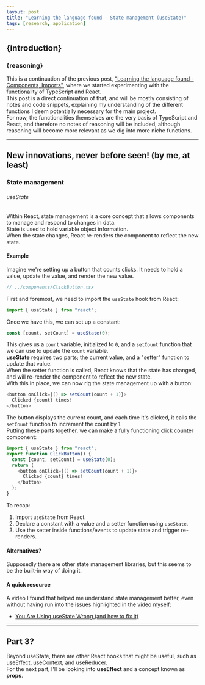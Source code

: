 ```yaml
---
layout: post
title: "Learning the language found - State management (useState)"
tags: [research, application]
---
```


## \{introduction\}
### \{reasoning\}
This is a continuation of the previous post, ["Learning the language found - Components, Imports"](./2025-09-15-react_on_typescript.md), where we started experimenting with the functionality of TypeScript and React.  
This post is a direct continuation of that, and will be mostly consisting of notes and code snippets, explaining my understanding of the different functions I deem potentially necessary for the main project.  
For now, the functionalities themselves are the very basis of TypeScript and React, and therefore no notes of reasoning will be included, although reasoning will become more relevant as we dig into more niche functions.  

---

## New innovations, never before seen! (by me, at least)
### State management
###### useState
Within React, state management is a core concept that allows components to manage and respond to changes in data.  
State is used to hold variable object information.  
When the state changes, React re-renders the component to reflect the new state.  

#### Example
Imagine we're setting up a button that counts clicks. It needs to hold a value, update the value, and render the new value.  
  ```typescript
  // ../components/ClickButton.tsx
  ```
First and foremost, we need to import the `useState` hook from React:  
  ```typescript
  import { useState } from "react";
  ```
Once we have this, we can set up a constant:  
  ```typescript
  const [count, setCount] = useState(0);
  ```
This gives us a `count` variable, initialized to `0`, and a `setCount` function that we can use to update the `count` variable.  
**useState** requires two parts; the current value, and a "setter" function to update that value.  
When the setter function is called, React knows that the state has changed, and will re-render the component to reflect the new state.  
With this in place, we can now rig the state management up with a button:  
  ```typescript
  <button onClick={() => setCount(count + 1)}>
    Clicked {count} times!
  </button>
  ```
The button displays the current count, and each time it's clicked, it calls the `setCount` function to increment the count by 1.  
Putting these parts together, we can make a fully functioning click counter component:  
  ```typescript
  import { useState } from "react";
  export function ClickButton() {
    const [count, setCount] = useState(0);
    return (
      <button onClick={() => setCount(count + 1)}>
        Clicked {count} times!
      </button>
    );
  }
  ```

To recap:  
1. Import `useState` from React.  
2. Declare a constant with a value and a setter function using `useState`.  
3. Use the setter inside functions/events to update state and trigger re-renders.  

#### Alternatives?
Supposedly there are other state management libraries, but this seems to be the built-in way of doing it.  

#### A quick resource
A video I found that helped me understand state management better, even without having run into the issues highlighted in the video myself:  
- [You Are Using useState Wrong (and how to fix it)](https://www.youtube.com/watch?v=MO-w7Y4zRl0)

---

## Part 3?
Beyond useState, there are other React hooks that might be useful, such as useEffect, useContext, and useReducer.  
For the next part, I'll be looking into **useEffect** and a concept known as **props**.